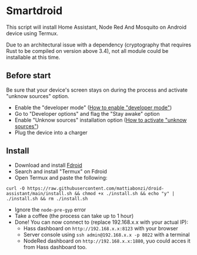 # Smartdroid
This script will install Home Assistant, Node Red And Mosquito on Android device using Termux.

Due to an architectural issue with a dependency (cryptography that requires Rust to be compiled on version above 3.4), not all module could be installable at this time.


## Before start
Be sure that your device's screen stays on during the process and activate "unknow sources" option.

* Enable the "developer mode" ([How to enable "developer mode"](https://www.google.com/search?q=How+to+enable+developer+mode+android))
* Go to "Developer options" and flag the "Stay awake" option
* Enable "Unknow sources" installation option ([How to activate "unknow sources"](https://www.google.com/search?q=How+to+enable+unknow+sources+android))
* Plug the device into a charger

## Install

* Download and install [Fdroid](https://f-droid.org/)
* Search and install "Termux" on Fdroid
* Open Termux and paste the following:

`curl -O https://raw.githubusercontent.com/mattiabonzi/droid-assistant/main/install.sh && chmod +x ./install.sh && echo "y" | ./install.sh && rm ./install.sh`
* Ignore the `node-pre-gyp` error
* Take a coffee (the process can take up to 1 hour)
* Done! You can now connect to (replace 192.168.x.x with your actual IP):
	* Hass dashboard on `http://192.168.x.x:8123` with your browser
	* Server console using `ssh admin@192.168.x.x -p 8022` with a terminal
	* NodeRed dashboard on `http://192.168.x.x:1880`, yuo could acces it from Hass dashboard too.

	
